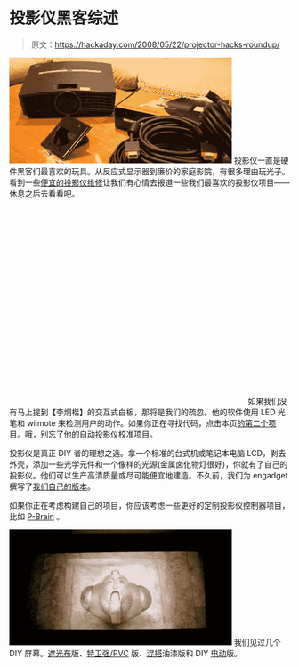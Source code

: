 # 投影仪黑客综述

> 原文：<https://hackaday.com/2008/05/22/projector-hacks-roundup/>

![](img/5ccef624f78729caf0c100ad54e2217a.png)
投影仪一直是硬件黑客们最喜欢的玩具。从反应式显示器到廉价的家庭影院，有很多理由玩光子。看到一些[便宜的投影仪维修](http://www.hackaday.com/2008/05/22/cheap-projector-repair/)让我们有心情去报道一些我们最喜欢的投影仪项目——休息之后去看看吧。

<object width="425" height="355"><param name="movie" value="http://www.youtube.com/v/5s5EvhHy7eQ"> <param name="wmode" value="transparent"></object> 
如果我们没有马上提到【李炯楷】的交互式白板，那将是我们的疏忽。他的软件使用 LED 光笔和 wiimote 来检测用户的动作。如果你正在寻找代码，点击本页[的第二个项目](http://www.cs.cmu.edu/~johnny/projects/wii/)。哦，别忘了他的[自动投影仪校准](http://www.hackaday.com/2007/11/15/automatic-projector-calibration/)项目。

投影仪是真正 DIY 者的理想之选。拿一个标准的台式机或笔记本电脑 LCD，剥去外壳，添加一些光学元件和一个像样的光源(金属卤化物灯很好)，你就有了自己的投影仪。他们可以生产高清质量或尽可能便宜地建造。不久前，我们为 engadget 撰写了[我们自己的版本](http://www.engadget.com/2006/12/13/how-to-hd-projector-wrap-up-and-review-aka-part-7/)。

如果你正在考虑构建自己的项目，你应该考虑一些更好的定制投影仪控制器项目，比如 [P-Brain](http://www.diyaudio.com/forums/showthread.php?s=b1f23e5fd0da2576206e28659d1a6c13&threadid=62055&perpage=25&pagenumber=1) 。

![](img/352ee6f8eae56212ba2af4f1bb843256.png)
我们见过几个 DIY 屏幕。[遮光布](http://www.engadget.com/2006/08/29/how-to-make-a-custom-projector-screen/)版、[特卫强/PVC](http://www.instructables.com/id/Tyvek-Projector-Screen/) 版、[混搭](http://www.avsforum.com/avs-vb/showthread.php?t=662348)油漆版和 DIY [电动](http://www.hackaday.com/2006/01/21/motorized-projector-screen/)版。